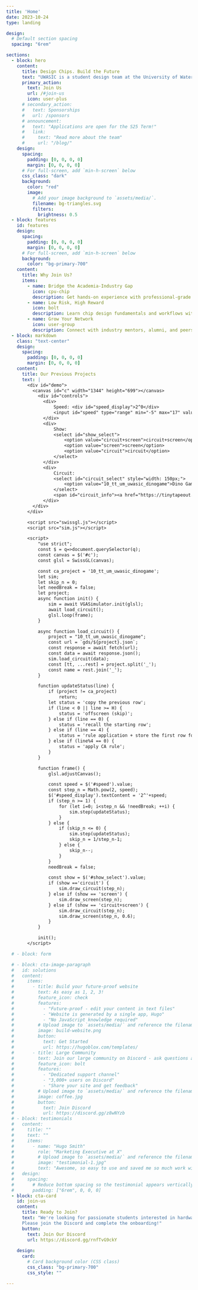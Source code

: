 ```yaml
---
title: 'Home'
date: 2023-10-24
type: landing

design:
  # Default section spacing
  spacing: "6rem"

sections:
  - block: hero
    content:
      title: Design Chips. Build the Future
      text: "UWASIC is a student design team at the University of Waterloo dedicated to exploring the world of ASIC and FPGA development. <br><br> Our mission is to bridge the gap between academic learning and industry practice, preparing the next generation of chip designers"
      primary_action:
        text: Join Us
        url: /#join-us
        icon: user-plus
      # secondary_action:
      #   text: Sponsorships
      #   url: /sponsors
      # announcement:
      #   text: "Applications are open for the S25 Term!"
      #   link:
      #     text: "Read more about the team"
      #     url: "/blog/"
    design:
      spacing:
        padding: [0, 0, 0, 0]
        margin: [0, 0, 0, 0]
      # For full-screen, add `min-h-screen` below
      css_class: "dark"
      background:
        color: "red"
        image:
          # Add your image background to `assets/media/`.
          filename: bg-triangles.svg
          filters:
            brightness: 0.5
  - block: features
    id: features
    design:
      spacing:
        padding: [0, 0, 0, 0]
        margin: [0, 0, 0, 0]
      # For full-screen, add `min-h-screen` below
      background:
        color: "bg-primary-700"
    content:
      title: Why Join Us?
      items:
        - name: Bridge the Academia-Industry Gap
          icon: cpu-chip
          description: Get hands-on experience with professional-grade ASIC/FPGA tools and workflows. Build a project portfolio that stands out in internships and job applications
        - name: Low Risk, High Reward
          icon: bolt
          description: Learn chip design fundamentals and workflows without needing graduate-level specialization
        - name: Grow Your Network
          icon: user-group
          description: Connect with industry mentors, alumni, and peers passionate about hardware
  - block: markdown
    class: "text-center"
    design:
      spacing:
        padding: [0, 0, 0, 0]
        margin: [0, 0, 0, 0]
    content:
      title: Our Previous Projects
      text: | 
        <div id="demo">
          <canvas id="c" width="1344" height="699"></canvas>
            <div id="controls">
              <div>
                  Speed: <div id="speed_display">2^0</div>
                  <input id="speed" type="range" min="-5" max="17" value="11">
              </div>
              <div>
                  Show: 
                  <select id="show_select">
                      <option value="circuit+screen">circuit+screen</option>
                      <option value="screen">screen</option>
                      <option value="circuit">circuit</option>
                  </select>
              </div>
              <div>
                  Circuit: 
                  <select id="circuit_select" style="width: 150px;">
                      <option value="10_tt_um_uwasic_dinogame">Dino Game</option>
                  </select>
                  <span id="circuit_info"><a href="https://tinytapeout.com/runs/ttihp25a/tt_um_uwasic_dinogame">project info</a></span>
              </div>        
          </div>
        </div>

        <script src="swissgl.js"></script>
        <script src="sim.js"></script>

        <script>
            "use strict";
            const $ = q=>document.querySelector(q);
            const canvas = $('#c');
            const glsl = SwissGL(canvas);

            const ca_project = '10_tt_um_uwasic_dinogame';
            let sim;
            let skip_n = 0;
            let needBreak = false;
            let project;
            async function init() {
                sim = await VGASimulator.init(glsl);
                await load_circuit();
                glsl.loop(frame);
            }

            async function load_circuit() {
                project = "10_tt_um_uwasic_dinogame";
                const url = `gds/${project}.json`; 
                const response = await fetch(url);
                const data = await response.json();
                sim.load_circuit(data);
                const [tt, ...rest] = project.split('_');
                const name = rest.join('_');
            }

            function updateStatus(line) {
                if (project != ca_project)
                    return;
                let status = 'copy the previous row';
                if (line < 0 || line >= H) {
                    status = 'offscreen (skip)';
                } else if (line == 0) {
                    status = 'recall the starting row';
                } else if (line == 4) {
                    status = 'rule application + store the first row for the next frame'
                } else if (line%4 == 0) {
                    status = 'apply CA rule';
                }
            }

            function frame() {
                glsl.adjustCanvas();

                const speed = $('#speed').value;
                const step_n = Math.pow(2, speed);
                $('#speed_display').textContent = '2^'+speed;
                if (step_n >= 1) {
                    for (let i=0; i<step_n && !needBreak; ++i) {
                        sim.step(updateStatus);
                    }
                } else {
                    if (skip_n <= 0) {
                        sim.step(updateStatus);
                        skip_n = 1/step_n-1;
                    } else {
                        skip_n--;
                    }   
                }
                needBreak = false;

                const show = $('#show_select').value;
                if (show =='circuit') {
                    sim.draw_circuit(step_n);
                } else if (show == 'screen') {
                    sim.draw_screen(step_n);
                } else if (show == 'circuit+screen') {
                    sim.draw_circuit(step_n);
                    sim.draw_screen(step_n, 0.6);
                }
            }

            init();
        </script> 

  # - block: form

  # - block: cta-image-paragraph
  #   id: solutions
  #   content:
  #     items:
  #       - title: Build your future-proof website
  #         text: As easy as 1, 2, 3!
  #         feature_icon: check
  #         features:
  #           - "Future-proof - edit your content in text files"
  #           - "Website is generated by a single app, Hugo"
  #           - "No JavaScript knowledge required"
  #         # Upload image to `assets/media/` and reference the filename here
  #         image: build-website.png
  #         button:
  #           text: Get Started
  #           url: https://hugoblox.com/templates/
  #       - title: Large Community
  #         text: Join our large community on Discord - ask questions and get live responses
  #         feature_icon: bolt
  #         features:
  #           - "Dedicated support channel"
  #           - "3,000+ users on Discord"
  #           - "Share your site and get feedback"
  #         # Upload image to `assets/media/` and reference the filename here
  #         image: coffee.jpg
  #         button:
  #           text: Join Discord
  #           url: https://discord.gg/z8wNYzb
  # - block: testimonials
  #   content:
  #     title: ""
  #     text: ""
  #     items:
  #       - name: "Hugo Smith"
  #         role: "Marketing Executive at X"
  #         # Upload image to `assets/media/` and reference the filename here
  #         image: "testimonial-1.jpg"
  #         text: "Awesome, so easy to use and saved me so much work with the swappable pre-designed sections!"
  #   design:
  #     spacing:
  #       # Reduce bottom spacing so the testimonial appears vertically centered between sections
  #       padding: ["6rem", 0, 0, 0]
  - block: cta-card
    id: join-us
    content:
      title: Ready to Join?
      text: "We're looking for passionate students interested in hardware design, ASIC development, and digital systems. <br><br>
      Please join the Discord and complete the onboarding!"
      button:
        text: Join Our Discord
        url: https://discord.gg/rnfTvG9ckY
        
    design:
      card:
        # Card background color (CSS class)
        css_class: "bg-primary-700"
        css_style: ""

---
```


